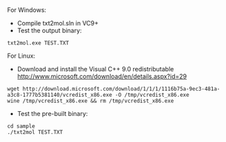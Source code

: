 For Windows:

- Compile txt2mol.sln in VC9+
- Test the output binary:

```
txt2mol.exe TEST.TXT
```

For Linux:

- Download and install the Visual C++ 9.0 redistributable http://www.microsoft.com/download/en/details.aspx?id=29

```
wget http://download.microsoft.com/download/1/1/1/1116b75a-9ec3-481a-a3c8-1777b5381140/vcredist_x86.exe -O /tmp/vcredist_x86.exe
wine /tmp/vcredist_x86.exe && rm /tmp/vcredist_x86.exe
```

- Test the pre-built binary:

```
cd sample
./txt2mol TEST.TXT
```

